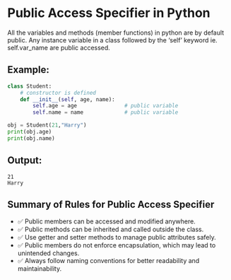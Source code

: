 # Public Access Specifier in Python
All the variables and methods (member functions) in python are by default public. Any instance variable in a class followed by the ‘self’ keyword ie. self.var_name are public accessed.
## Example:
```python
class Student:
    # constructor is defined
    def __init__(self, age, name):
        self.age = age               # public variable
        self.name = name             # public variable

obj = Student(21,"Harry")
print(obj.age)
print(obj.name)
```
## Output:
```
21
Harry
```

## Summary of Rules for Public Access Specifier
- ✅ Public members can be accessed and modified anywhere.
- ✅ Public methods can be inherited and called outside the class.
- ✅ Use getter and setter methods to manage public attributes safely.
- ✅ Public members do not enforce encapsulation, which may lead to unintended changes.
- ✅ Always follow naming conventions for better readability and maintainability.
